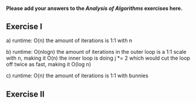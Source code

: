 #### Please add your answers to the ***Analysis of  Algorithms*** exercises here.

## Exercise I

a)  runtime: O(n)
    the amount of iterations is 1:1 with n

b)  runtime: O(nlogn)
    the amount of iterations in the outer loop is a 1:1 scale with n, making it O(n)
    the inner loop is doing j *= 2 which would cut the loop off twice as fast, making it O(log n)

c)  runtime: O(n)
    the amount of iterations is 1:1 with bunnies

## Exercise II


